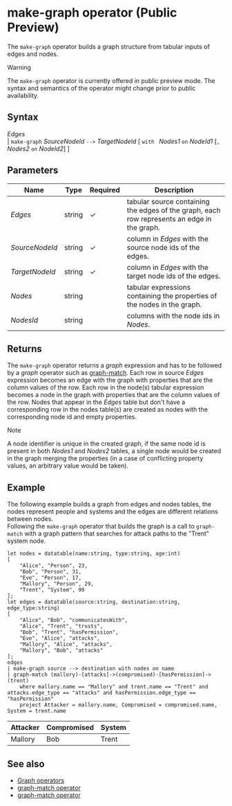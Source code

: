 # make-graph operator (Public Preview)

The `make-graph` operator builds a graph structure from tabular inputs of edges and nodes.

> [!WARNING]
> The `make-graph` operator is currently offered in public preview mode. 
> The syntax and semantics of the operator might change prior to public availability.

## Syntax

*Edges*  
| `make-graph` *SourceNodeId* `-->` *TargetNodeId* [ `with ` *Nodes1* `on` *NodeId1* [`,` *Nodes2* `on` *NodeId2*] ]

## Parameters

| Name | Type | Required | Description |
| -- | -- | -- | -- |
| *Edges* | string | &check; | tabular source containing the edges of the graph, each row represents an edge in the graph. |
| *SourceNodeId* | string | &check; | column in *Edges* with the source node ids of the edges. |
| *TargetNodeId* | string | &check; | column in *Edges* with the target node ids of the edges. |
| *Nodes* | string || tabular expressions containing the properties of the nodes in the graph. |
| *NodesId* | string || columns with the node ids in *Nodes*. |
 
## Returns

The `make-graph` operator returns a *graph* expression and has to be followed by a *graph* operator such as [graph-match](graph-match-operator.md). Each row in source *Edges* expression becomes an edge with the graph with properties that are the column values of the row. Each row in the node(s) tabular expression becomes a node in the graph with properties that are the column values of the row. Nodes that appear in the *Edges* table but don't have a corresponding row in the nodes table(s) are created as nodes with the corresponding node id and empty properties. 

> [!NOTE]
> A node identifier is unique in the created graph, if the same node id is present in both *Nodes1* and *Nodes2* tables, a single node would be created in the graph merging the properties (in a case of conflicting property values, an arbitrary value would be taken).

## Example

The following example builds a graph from edges and nodes tables, the nodes represent people and systems and the edges are different relations between nodes.   
Following the `make-graph` operator that builds the graph is a call to `graph-match` with a graph pattern that searches for attack paths to the "Trent" system node. 

```kusto
let nodes = datatable(name:string, type:string, age:int) 
[ 
	"Alice", "Person", 23,  
	"Bob", "Person", 31,  
	"Eve", "Person", 17,  
	"Mallory", "Person", 29,  
	"Trent", "System", 99 
]; 
let edges = datatable(source:string, destination:string, edge_type:string) 
[ 
	"Alice", "Bob", "communicatesWith",  
	"Alice", "Trent", "trusts",  
	"Bob", "Trent", "hasPermission",  
	"Eve", "Alice", "attacks",  
	"Mallory", "Alice", "attacks",  
	"Mallory", "Bob", "attacks"  
]; 
edges 
| make-graph source --> destination with nodes on name 
| graph-match (mallory)-[attacks]->(compromised)-[hasPermission]->(trent) 
	where mallory.name == "Mallory" and trent.name == "Trent" and attacks.edge_type == "attacks" and hasPermission.edge_type == "hasPermission" 
	project Attacker = mallory.name, Compromised = compromised.name, System = trent.name
```

|Attacker|Compromised|System|
|---|---|---|
|Mallory|Bob|Trent|

## See also

* [Graph operators](graph-operators.md)
* [graph-match operator](graph-match-operator.md)
* [graph-match operator](graph-to-table-operator.md)

